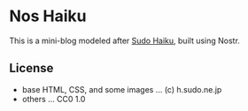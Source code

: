 # Nos Haiku

This is a mini-blog modeled after [Sudo Haiku](https://h.sudo.ne.jp/), built using Nostr.

## License

- base HTML, CSS, and some images ... (c) h.sudo.ne.jp
- others ... CC0 1.0
